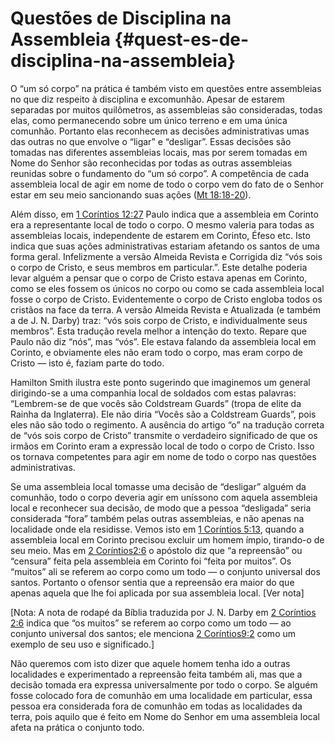 # Questões de Disciplina na Assembleia {#quest-es-de-disciplina-na-assembleia}

O “um só corpo” na prática é também visto em questões entre assembleias no que diz respeito à disciplina e excomunhão. Apesar de estarem separadas por muitos quilômetros, as assembleias são consideradas, todas elas, como permanecendo sobre um único terreno e em uma única comunhão. Portanto elas reconhecem as decisões administrativas umas das outras no que envolve o “ligar” e “desligar”. Essas decisões são tomadas nas diferentes assembleias locais, mas por serem tomadas em Nome do Senhor são reconhecidas por todas as outras assembleias reunidas sobre o fundamento do “um só corpo”. A competência de cada assembleia local de agir em nome de todo o corpo vem do fato de o Senhor estar em seu meio sancionando suas ações ([Mt 18:18-20](http://bibliaonline.com.br/acf/mt/18/18-20)).

Além disso, em [1 Coríntios 12:27](http://bibliaonline.com.br/acf/1co/12/27) Paulo indica que a assembleia em Corinto era a representante local de todo o corpo. O mesmo valeria para todas as assembleias locais, independente de estarem em Corinto, Éfeso etc. Isto indica que suas ações administrativas estariam afetando os santos de uma forma geral. Infelizmente a versão Almeida Revista e Corrigida diz “vós sois o corpo de Cristo, e seus membros em particular.”. Este detalhe poderia levar alguém a pensar que o corpo de Cristo estava apenas em Corinto, como se eles fossem os únicos no corpo ou como se cada assembleia local fosse o corpo de Cristo. Evidentemente o corpo de Cristo engloba todos os cristãos na face da terra. A versão Almeida Revista e Atualizada (e também a de J. N. Darby) traz: “vós sois corpo de Cristo, e individualmente seus membros”. Esta tradução revela melhor a intenção do texto. Repare que Paulo não diz “nós”, mas “vós”. Ele estava falando da assembleia local em Corinto, e obviamente eles não eram todo o corpo, mas eram corpo de Cristo — isto é, faziam parte do todo.

Hamilton Smith ilustra este ponto sugerindo que imaginemos um general dirigindo-se a uma companhia local de soldados com estas palavras: “Lembrem-se de que vocês são Coldstream Guards” (tropa de elite da Rainha da Inglaterra). Ele não diria “Vocês são a Coldstream Guards”, pois eles não são todo o regimento. A ausência do artigo “o” na tradução correta de “vós sois corpo de Cristo” transmite o verdadeiro significado de que os irmãos em Corinto eram a expressão local de todo o corpo de Cristo. Isso os tornava competentes para agir em nome de todo o corpo nas questões administrativas.

Se uma assembleia local tomasse uma decisão de “desligar” alguém da comunhão, todo o corpo deveria agir em uníssono com aquela assembleia local e reconhecer sua decisão, de modo que a pessoa “desligada” seria considerada “fora” também pelas outras assembleias, e não apenas na localidade onde ela residisse. Vemos isto em [1 Coríntios 5:13](http://bibliaonline.com.br/acf/1co/5/13), quando a assembleia local em Corinto precisou excluir um homem ímpio, tirando-o de seu meio. Mas em [2 Coríntios2:6](http://bibliaonline.com.br/acf/2co/2/6) o apóstolo diz que “a repreensão” ou “censura” feita pela assembleia em Corinto foi “feita por muitos”. Os “muitos” ali se referem ao corpo como um todo — o conjunto universal dos santos. Portanto o ofensor sentia que a repreensão era maior do que apenas aquela que lhe foi aplicada por sua assembleia local. [Ver nota]

[Nota: A nota de rodapé da Bíblia traduzida por J. N. Darby em [2 Coríntios 2:6](http://bibliaonline.com.br/acf/2co/2/6) indica que “os muitos” se referem ao corpo como um todo — ao conjunto universal dos santos; ele menciona [2 Coríntios9:2](http://bibliaonline.com.br/acf/2co/9/2) como um exemplo de seu uso e significado.]

Não queremos com isto dizer que aquele homem tenha ido a outras localidades e experimentado a repreensão feita também ali, mas que a decisão tomada era expressa universalmente por todo o corpo. Se alguém fosse colocado fora de comunhão em uma localidade em particular, essa pessoa era considerada fora de comunhão em todas as localidades da terra, pois aquilo que é feito em Nome do Senhor em uma assembleia local afeta na prática o conjunto todo.
